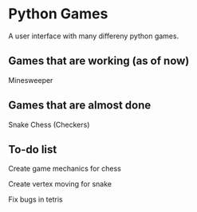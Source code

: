 # Python Games
 A user interface with many differeny python games.
 
 **Games that are working (as of now)**
 -----------
Minesweeper

**Games that are almost done**
-------------
Snake
Chess (Checkers)

To-do list
----------

Create game mechanics for chess

Create vertex moving for snake

Fix bugs in tetris

 
    

